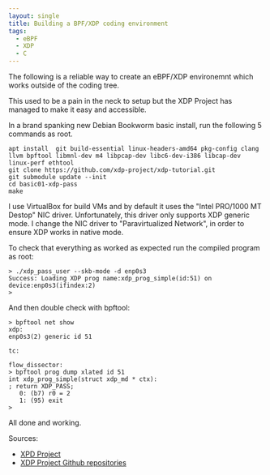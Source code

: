 ```yaml
---
layout: single
title: Building a BPF/XDP coding environment
tags:
  - eBPF
  - XDP
  - C
---
```


The following is a reliable way to create an eBPF/XDP environemnt which works outside of the coding tree. 

This used to be a pain in the neck to setup but the XDP Project has managed to make it easy and accessible.

In a brand spanking new Debian Bookworm basic install, run the following 5 commands as root.

```shell
apt install  git build-essential linux-headers-amd64 pkg-config clang llvm bpftool libmnl-dev m4 libpcap-dev libc6-dev-i386 libcap-dev linux-perf ethtool
git clone https://github.com/xdp-project/xdp-tutorial.git
git submodule update --init
cd basic01-xdp-pass
make
```

I use VirtualBox for build VMs and by default it uses the "Intel PRO/1000 MT Destop" NIC driver. Unfortunately, this driver only supports XDP generic mode. I change the NIC driver to "Paravirtualized Network", in order to ensure XDP works in native mode.

To check that everything as worked as expected run the compiled program as root:

```shell
> ./xdp_pass_user --skb-mode -d enp0s3
Success: Loading XDP prog name:xdp_prog_simple(id:51) on device:enp0s3(ifindex:2)
>
```

And then double check with bpftool:
```shell
> bpftool net show 
xdp:
enp0s3(2) generic id 51

tc:

flow_dissector:
> bpftool prog dump xlated id 51
int xdp_prog_simple(struct xdp_md * ctx):
; return XDP_PASS;
   0: (b7) r0 = 2
   1: (95) exit
>
```

All done and working.

Sources:
  - [XPD Project](https://xdp-project.net/)
  - [XDP Project Github repositories](https://github.com/xdp-project)


